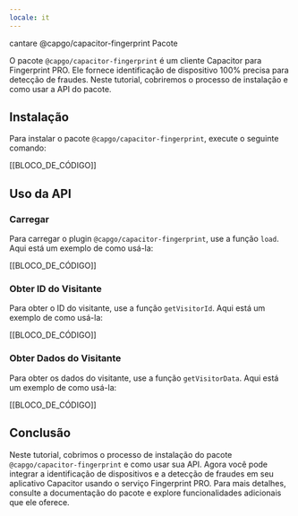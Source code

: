 ```yaml
---
locale: it
---
```


cantare @capgo/capacitor-fingerprint Pacote

O pacote `@capgo/capacitor-fingerprint` é um cliente Capacitor para Fingerprint PRO. Ele fornece identificação de dispositivo 100% precisa para detecção de fraudes. Neste tutorial, cobriremos o processo de instalação e como usar a API do pacote.

## Instalação

Para instalar o pacote `@capgo/capacitor-fingerprint`, execute o seguinte comando:

[[BLOCO_DE_CÓDIGO]]

## Uso da API

### Carregar

Para carregar o plugin `@capgo/capacitor-fingerprint`, use a função `load`. Aqui está um exemplo de como usá-la:

[[BLOCO_DE_CÓDIGO]]

### Obter ID do Visitante

Para obter o ID do visitante, use a função `getVisitorId`. Aqui está um exemplo de como usá-la:

[[BLOCO_DE_CÓDIGO]]

### Obter Dados do Visitante

Para obter os dados do visitante, use a função `getVisitorData`. Aqui está um exemplo de como usá-la:

[[BLOCO_DE_CÓDIGO]]

## Conclusão

Neste tutorial, cobrimos o processo de instalação do pacote `@capgo/capacitor-fingerprint` e como usar sua API. Agora você pode integrar a identificação de dispositivos e a detecção de fraudes em seu aplicativo Capacitor usando o serviço Fingerprint PRO. Para mais detalhes, consulte a documentação do pacote e explore funcionalidades adicionais que ele oferece.